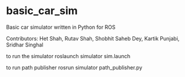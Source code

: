 # basic_car_sim
Basic car simulator written in Python for ROS

Contributors: Het Shah, Rutav Shah, Shobhit Saheb Dey, Kartik Punjabi, Sridhar Singhal

to run the simulator
roslaunch simulator sim.launch

to run path publisher
rosrun simulator path_publisher.py 
